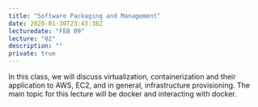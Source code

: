 ```yaml
---
title: "Software Packaging and Management"
date: 2020-01-30T23:43:38Z
lecturedate: "FEB 09"
lecture: "02"
description: ""
private: true
---
```


In this class, we will discuss virtualization, containerization and their application to AWS, EC2, and in general, infrastructure provisioning. The main topic for this lecture will be docker and interacting with docker.